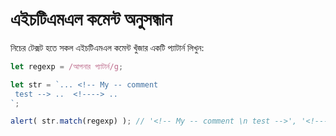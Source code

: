 # এইচটিএমএল কমেন্ট অনুসন্ধান

নিচের টেক্সট হতে সকল এইচটিএমএল কমেন্ট খুঁজার একটি প্যাটার্ন লিখুন:

```js
let regexp = /আপনার প্যাটার্ন/g;

let str = `... <!-- My -- comment
 test --> ..  <!----> ..
`;

alert( str.match(regexp) ); // '<!-- My -- comment \n test -->', '<!---->'
```
